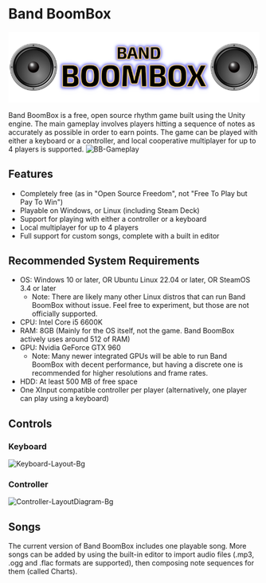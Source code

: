 # Band BoomBox
![Band BoomBox Logo](Assets/StreamingAssets/Icons/Deck-Logo.png)

Band BoomBox is a free, open source rhythm game built using the Unity engine. The main gameplay involves players hitting a sequence of notes as accurately as possible in order to earn points. The game can be played with either a keyboard or a controller, and local cooperative multiplayer for up to 4 players is supported.
![BB-Gameplay](https://github.com/thomeval/BandBoomBox/assets/11618454/0c38179f-d922-49c8-b332-e64835292d9e)

## Features
- Completely free (as in "Open Source Freedom", not "Free To Play but Pay To Win")
- Playable on Windows, or Linux (including Steam Deck)
- Support for playing with either a controller or a keyboard
- Local multiplayer for up to 4 players
- Full support for custom songs, complete with a built in editor
  
## Recommended System Requirements
- OS: Windows 10 or later, OR Ubuntu Linux 22.04 or later, OR SteamOS 3.4 or later
  - Note: There are likely many other Linux distros that can run Band BoomBox without issue. Feel free to experiment, but those are not officially supported.
- CPU: Intel Core i5 6600K
- RAM: 8GB (Mainly for the OS itself, not the game. Band BoomBox actively uses around 512 of RAM)
- GPU: Nvidia GeForce GTX 960
  - Note: Many newer integrated GPUs will be able to run Band BoomBox with decent performance, but having a discrete one is recommended for higher resolutions and frame rates.
- HDD: At least 500 MB of free space
- One XInput compatible controller per player (alternatively, one player can play using a keyboard)

## Controls
### Keyboard
![Keyboard-Layout-Bg](https://github.com/thomeval/BandBoomBox/assets/11618454/0586b62a-4efe-4a85-a3bc-97dea9e24aab)

### Controller
![Controller-LayoutDiagram-Bg](https://github.com/thomeval/BandBoomBox/assets/11618454/ca4d5b13-bbf6-475e-a504-61fef24b1aae)

## Songs
The current version of Band BoomBox includes one playable song. More songs can be added by using the built-in editor to import audio files (.mp3, .ogg and .flac formats are supported), then composing note sequences for them (called Charts).
